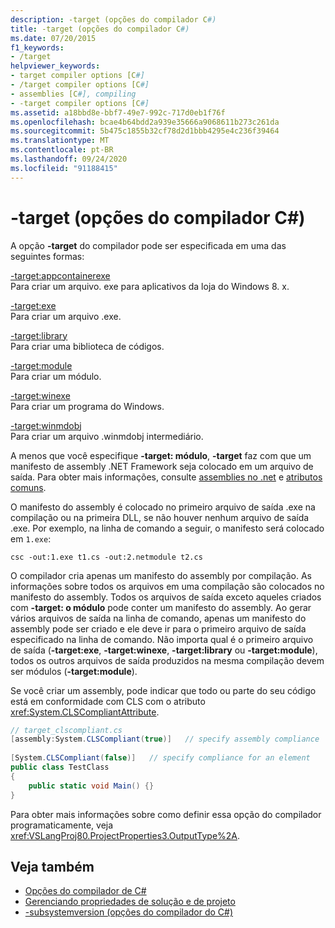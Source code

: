 ```yaml
---
description: -target (opções do compilador C#)
title: -target (opções do compilador C#)
ms.date: 07/20/2015
f1_keywords:
- /target
helpviewer_keywords:
- target compiler options [C#]
- /target compiler options [C#]
- assemblies [C#], compiling
- -target compiler options [C#]
ms.assetid: a18bbd8e-bbf7-49e7-992c-717d0eb1f76f
ms.openlocfilehash: bcae4b64bdd2a939e35666a9068611b273c261da
ms.sourcegitcommit: 5b475c1855b32cf78d2d1bbb4295e4c236f39464
ms.translationtype: MT
ms.contentlocale: pt-BR
ms.lasthandoff: 09/24/2020
ms.locfileid: "91188415"
---
```

# <a name="-target-c-compiler-options"></a>-target (opções do compilador C#)

A opção **-target** do compilador pode ser especificada em uma das seguintes formas:  
  
 [-target:appcontainerexe](./target-appcontainerexe-compiler-option.md)  
 Para criar um arquivo. exe para aplicativos da loja do Windows 8. x.  
  
 [-target:exe](./target-exe-compiler-option.md)  
 Para criar um arquivo .exe.  
  
 [-target:library](./target-library-compiler-option.md)  
 Para criar uma biblioteca de códigos.  
  
 [-target:module](./target-module-compiler-option.md)  
 Para criar um módulo.  
  
 [-target:winexe](./target-winexe-compiler-option.md)  
 Para criar um programa do Windows.  
  
 [-target:winmdobj](./target-winmdobj-compiler-option.md)  
 Para criar um arquivo .winmdobj intermediário.  
  
 A menos que você especifique **-target: módulo**, **-target** faz com que um manifesto de assembly .NET Framework seja colocado em um arquivo de saída. Para obter mais informações, consulte [assemblies no .net](../../../standard/assembly/index.md) e [atributos comuns](../attributes/global.md).  
  
 O manifesto do assembly é colocado no primeiro arquivo de saída .exe na compilação ou na primeira DLL, se não houver nenhum arquivo de saída .exe. Por exemplo, na linha de comando a seguir, o manifesto será colocado em `1.exe`:  
  
```console  
csc -out:1.exe t1.cs -out:2.netmodule t2.cs  
```  
  
 O compilador cria apenas um manifesto do assembly por compilação. As informações sobre todos os arquivos em uma compilação são colocados no manifesto do assembly. Todos os arquivos de saída exceto aqueles criados com **-target: o módulo** pode conter um manifesto do assembly. Ao gerar vários arquivos de saída na linha de comando, apenas um manifesto do assembly pode ser criado e ele deve ir para o primeiro arquivo de saída especificado na linha de comando. Não importa qual é o primeiro arquivo de saída (**-target:exe**, **-target:winexe**, **-target:library** ou **-target:module**), todos os outros arquivos de saída produzidos na mesma compilação devem ser módulos (**-target:module**).  
  
 Se você criar um assembly, pode indicar que todo ou parte do seu código está em conformidade com CLS com o atributo <xref:System.CLSCompliantAttribute>.  
  
```csharp  
// target_clscompliant.cs  
[assembly:System.CLSCompliant(true)]   // specify assembly compliance  
  
[System.CLSCompliant(false)]   // specify compliance for an element  
public class TestClass  
{  
    public static void Main() {}  
}  
```  
  
 Para obter mais informações sobre como definir essa opção do compilador programaticamente, veja <xref:VSLangProj80.ProjectProperties3.OutputType%2A>.  
  
## <a name="see-also"></a>Veja também

- [Opções do compilador de C#](./index.md)
- [Gerenciando propriedades de solução e de projeto](/visualstudio/ide/managing-project-and-solution-properties)
- [-subsystemversion (opções do compilador do C#)](./subsystemversion-compiler-option.md)
